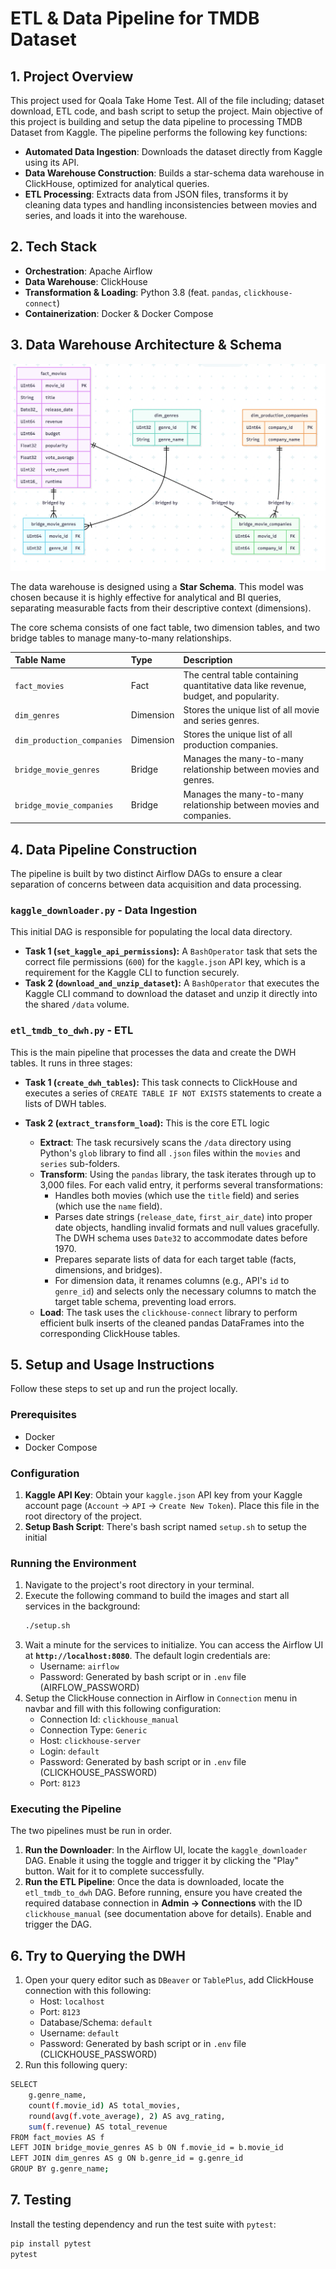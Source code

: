 # ETL & Data Pipeline for TMDB Dataset

## 1. Project Overview
This project used for Qoala Take Home Test. All of the file including; dataset download, ETL code, and bash script to setup the project. Main objective of this project is building and setup the data pipeline to processing TMDB Dataset from Kaggle.
The pipeline performs the following key functions:
* **Automated Data Ingestion**: Downloads the dataset directly from Kaggle using its API.
* **Data Warehouse Construction**: Builds a star-schema data warehouse in ClickHouse, optimized for analytical queries.
* **ETL Processing**: Extracts data from JSON files, transforms it by cleaning data types and handling inconsistencies between movies and series, and loads it into the warehouse.

## 2. Tech Stack
* **Orchestration**: Apache Airflow
* **Data Warehouse**: ClickHouse
* **Transformation & Loading**: Python 3.8 (feat. `pandas`, `clickhouse-connect`)
* **Containerization**: Docker & Docker Compose

## 3. Data Warehouse Architecture & Schema
![Star Schema Data Warehouse Architecture](assets/star-schema-diagram.png)

The data warehouse is designed using a **Star Schema**. This model was chosen because it is highly effective for analytical and BI queries, separating measurable facts from their descriptive context (dimensions).

The core schema consists of one fact table, two dimension tables, and two bridge tables to manage many-to-many relationships.

| Table Name                 | Type      | Description                                                                 |
| :------------------------- | :-------- | :------------------------------------------------------------------------ |
| `fact_movies`              | Fact      | The central table containing quantitative data like revenue, budget, and popularity. |
| `dim_genres`               | Dimension | Stores the unique list of all movie and series genres.                       |
| `dim_production_companies` | Dimension | Stores the unique list of all production companies.                   |
| `bridge_movie_genres`      | Bridge    | Manages the many-to-many relationship between movies and genres.      |
| `bridge_movie_companies`   | Bridge    | Manages the many-to-many relationship between movies and companies.   |

## 4. Data Pipeline Construction
The pipeline is built by two distinct Airflow DAGs to ensure a clear separation of concerns between data acquisition and data processing.

### `kaggle_downloader.py` - Data Ingestion
This initial DAG is responsible for populating the local data directory.
* **Task 1 (`set_kaggle_api_permissions`):** A `BashOperator` task that sets the correct file permissions (`600`) for the `kaggle.json` API key, which is a requirement for the Kaggle CLI to function securely.
* **Task 2 (`download_and_unzip_dataset`):** A `BashOperator` that executes the Kaggle CLI command to download the dataset and unzip it directly into the shared `/data` volume.

### `etl_tmdb_to_dwh.py` - ETL
This is the main pipeline that processes the data and create the DWH tables. It runs in three stages:

* **Task 1 (`create_dwh_tables`):** This task connects to ClickHouse and executes a series of `CREATE TABLE IF NOT EXISTS` statements to create a lists of DWH tables.

* **Task 2 (`extract_transform_load`):** This is the core ETL logic
    * **Extract**: The task recursively scans the `/data` directory using Python's `glob` library to find all `.json` files within the `movies` and `series` sub-folders.
    * **Transform**: Using the `pandas` library, the task iterates through up to 3,000 files. For each valid entry, it performs several transformations:
        * Handles both movies (which use the `title` field) and series (which use the `name` field).
        * Parses date strings (`release_date`, `first_air_date`) into proper date objects, handling invalid formats and null values gracefully. The DWH schema uses `Date32` to accommodate dates before 1970.
        * Prepares separate lists of data for each target table (facts, dimensions, and bridges).
        * For dimension data, it renames columns (e.g., API's `id` to `genre_id`) and selects only the necessary columns to match the target table schema, preventing load errors.
    * **Load**: The task uses the `clickhouse-connect` library to perform efficient bulk inserts of the cleaned pandas DataFrames into the corresponding ClickHouse tables.

## 5. Setup and Usage Instructions
Follow these steps to set up and run the project locally.

### Prerequisites
* Docker
* Docker Compose

### Configuration
1.  **Kaggle API Key**: Obtain your `kaggle.json` API key from your Kaggle account page (`Account` -> `API` -> `Create New Token`). Place this file in the root directory of the project.
2.  **Setup Bash Script**: There's bash script named `setup.sh` to setup the initial 

### Running the Environment
1. Navigate to the project's root directory in your terminal.
2. Execute the following command to build the images and start all services in the background:
   ```bash
   ./setup.sh
   ```
3. Wait a minute for the services to initialize. You can access the Airflow UI at **`http://localhost:8080`**. The default login credentials are: 
      - Username: `airflow`
      - Password: Generated by bash script or in `.env` file (AIRFLOW_PASSWORD)
4. Setup the ClickHouse connection in Airflow in `Connection` menu in navbar and fill with this following configuration:
      - Connection Id: `clickhouse_manual`
      - Connection Type: `Generic`
      - Host: `clickhouse-server`
      - Login: `default`
      - Password: Generated by bash script or in `.env` file (CLICKHOUSE_PASSWORD)
      - Port: `8123`

### Executing the Pipeline
The two pipelines must be run in order.

1.  **Run the Downloader**: In the Airflow UI, locate the `kaggle_downloader` DAG. Enable it using the toggle and trigger it by clicking the "Play" button. Wait for it to complete successfully.
2.  **Run the ETL Pipeline**: Once the data is downloaded, locate the `etl_tmdb_to_dwh` DAG. Before running, ensure you have created the required database connection in **Admin -> Connections** with the ID `clickhouse_manual` (see documentation above for details). Enable and trigger the DAG.

## 6. Try to Querying the DWH
1. Open your query editor such as `DBeaver` or `TablePlus`, add ClickHouse connection with this following:
   - Host: `localhost`
   - Port: `8123`
   - Database/Schema: `default`
   - Username: `default`
   - Password: Generated by bash script or in `.env` file (CLICKHOUSE_PASSWORD)
2. Run this following query:
```bash
SELECT
    g.genre_name,
    count(f.movie_id) AS total_movies,
    round(avg(f.vote_average), 2) AS avg_rating,
    sum(f.revenue) AS total_revenue
FROM fact_movies AS f
LEFT JOIN bridge_movie_genres AS b ON f.movie_id = b.movie_id
LEFT JOIN dim_genres AS g ON b.genre_id = g.genre_id
GROUP BY g.genre_name;
```

## 7. Testing

Install the testing dependency and run the test suite with `pytest`:

```bash
pip install pytest
pytest
```
